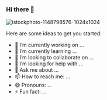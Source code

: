 ### Hi there 👋

<!--
**Elias-Lozano-7/Elias-Lozano-7** is a ✨ _special_ ✨ repository because its `README.md` (this file) appears on your GitHub profile.
-->
![istockphoto-1148798576-1024x1024](https://user-images.githubusercontent.com/69701124/94351622-f55aea00-0028-11eb-87fd-b94e59259d02.jpg)

Here are some ideas to get you started:

- 🔭 I’m currently working on ...
- 🌱 I’m currently learning ...
- 👯 I’m looking to collaborate on ...
- 🤔 I’m looking for help with ...
- 💬 Ask me about ...
- 📫 How to reach me: ...
- 😄 Pronouns: ...
- ⚡ Fun fact: ...

